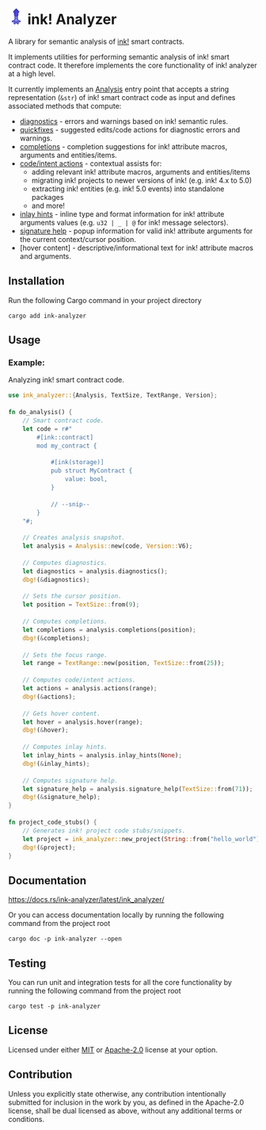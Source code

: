 # ![icon](https://raw.githubusercontent.com/ink-analyzer/ink-analyzer/master/images/iconx32.png "icon") ink! Analyzer

A library for semantic analysis of [ink!] smart contracts.

It implements utilities for performing semantic analysis of ink! smart contract code.
It therefore implements the core functionality of ink! analyzer at a high level.

It currently implements an [Analysis][analysis] entry point that accepts a string representation (`&str`) 
of ink! smart contract code as input and defines associated methods that compute:

- [diagnostics] - errors and warnings based on ink! semantic rules.
- [quickfixes][diagnostics] - suggested edits/code actions for diagnostic errors and warnings.
- [completions] - completion suggestions for ink! attribute macros, arguments and entities/items.
- [code/intent actions][actions] - contextual assists for:
  - adding relevant ink! attribute macros, arguments and entities/items
  - migrating ink! projects to newer versions of ink! (e.g. ink! 4.x to 5.0)
  - extracting ink! entities (e.g. ink! 5.0 events) into standalone packages
  - and more!
- [inlay hints] - inline type and format information for ink! attribute arguments values
  (e.g. `u32 | _ | @` for ink! message selectors).
- [signature help] - popup information for valid ink! attribute arguments for the current context/cursor position.
- [hover content] - descriptive/informational text for ink! attribute macros and arguments.

[ink!]: https://use.ink/
[analyzer]: /crates/analyzer
[analysis]: https://github.com/ink-analyzer/ink-analyzer/blob/master/crates/analyzer/src/analysis.rs
[diagnostics]: https://github.com/ink-analyzer/ink-analyzer/blob/master/crates/analyzer/src/analysis/diagnostics.rs
[completions]: https://github.com/ink-analyzer/ink-analyzer/blob/master/crates/analyzer/src/analysis/completions.rs
[actions]: https://github.com/ink-analyzer/ink-analyzer/blob/master/crates/analyzer/src/analysis/actions.rs
[inlay hints]: https://github.com/ink-analyzer/ink-analyzer/blob/master/crates/analyzer/src/analysis/inlay_hints.rs
[signature help]: https://github.com/ink-analyzer/ink-analyzer/blob/master/crates/analyzer/src/analysis/signature_help.rs
[hover]: https://github.com/ink-analyzer/ink-analyzer/blob/master/crates/analyzer/src/analysis/hover.rs

## Installation

Run the following Cargo command in your project directory

```shell
cargo add ink-analyzer
```

## Usage

### Example:
Analyzing ink! smart contract code.

```rust
use ink_analyzer::{Analysis, TextSize, TextRange, Version};

fn do_analysis() {
    // Smart contract code.
    let code = r#"
        #[ink::contract]
        mod my_contract {

            #[ink(storage)]
            pub struct MyContract {
                value: bool,
            }

            // --snip--
        }
    "#;

    // Creates analysis snapshot.
    let analysis = Analysis::new(code, Version::V6);

    // Computes diagnostics.
    let diagnostics = analysis.diagnostics();
    dbg!(&diagnostics);

    // Sets the cursor position.
    let position = TextSize::from(9);

    // Computes completions.
    let completions = analysis.completions(position);
    dbg!(&completions);

    // Sets the focus range.
    let range = TextRange::new(position, TextSize::from(25));

    // Computes code/intent actions.
    let actions = analysis.actions(range);
    dbg!(&actions);

    // Gets hover content.
    let hover = analysis.hover(range);
    dbg!(&hover);

    // Computes inlay hints.
    let inlay_hints = analysis.inlay_hints(None);
    dbg!(&inlay_hints);

    // Computes signature help.
    let signature_help = analysis.signature_help(TextSize::from(71));
    dbg!(&signature_help);
}

fn project_code_stubs() {
    // Generates ink! project code stubs/snippets.
    let project = ink_analyzer::new_project(String::from("hello_world"), Version::V6);
    dbg!(&project);
}
```

## Documentation

<https://docs.rs/ink-analyzer/latest/ink_analyzer/>

Or you can access documentation locally by running the following command from the project root

```shell
cargo doc -p ink-analyzer --open
```

## Testing

You can run unit and integration tests for all the core functionality by running the following command from the project root

```shell
cargo test -p ink-analyzer
```

## License

Licensed under either [MIT] or [Apache-2.0] license at your option.

[MIT]: https://github.com/ink-analyzer/ink-analyzer/blob/master/LICENSE-MIT
[Apache-2.0]: https://github.com/ink-analyzer/ink-analyzer/blob/master/LICENSE-APACHE

## Contribution

Unless you explicitly state otherwise, any contribution intentionally submitted
for inclusion in the work by you, as defined in the Apache-2.0 license, shall be
dual licensed as above, without any additional terms or conditions.
